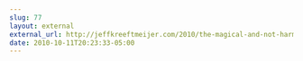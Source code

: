 ```yaml
---
slug: 77
layout: external
external_url: http://jeffkreeftmeijer.com/2010/the-magical-and-not-harmful-rebase/?utm_source=feedburner&utm_medium=feed&utm_campaign=Feed%3A+jeffkreeftmeijer+%28Jeff+Kreeftmeijer%29
date: 2010-10-11T20:23:33-05:00
---
```

